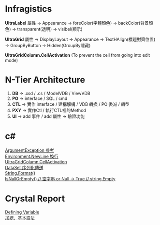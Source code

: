# Infragistics

<b>UltraLabel</b>
屬性 -> Appearance -> foreColor(字體顏色)
                   -> backColor(背景顏色) -> transparent(透明)
                   -> visibel(顯示)
                   
<b>UltraGrid</b>
屬性 -> DisplayLayout -> Appearance -> TextHAlign(標題對齊位置)
                     -> GroupByButton -> Hidden(GroupBy隱藏)
                     
<b>UltraGridColumn.CellActivation</b>  (To prevent the cell from going into edit mode)
                     
# N-Tier Architecture

1. <b>DB</b> -> .xsd / .cs / ModelVDB / ViewVDB
2. <b>PO</b> -> interface / SQL / cmd
3. <b>CTL</b> -> 實作 interface / 建構解構 / VDB 轉換 / PO 委派 / <ModelVDB>轉型<ViewVDB>
4. <b>PXY</b> -> 實作Ctl / 執行CTL裡的Method
5. <b>UI</b> -> add 事件 / add 屬性 -> 驗證功能

# c#

<a href="https://coolong124220.nidbox.com/diary/read/8045390">ArgumentException 參考</a><br/>
<a href="https://docs.microsoft.com/zh-tw/dotnet/api/system.environment.newline?view=netcore-3.1">Environment.NewLine 換行</a><br/>
<a href="https://www.itread01.com/content/1545667219.html">UltraGridColumn.CellActivation</a><br/>
<a href="https://dotblogs.com.tw/abbee/2012/08/22/74207">DataSet 序列化傳送</a><br/>
<a href="https://docs.microsoft.com/zh-tw/dotnet/api/system.string.format?view=netcore-3.1#System_String_Format_System_String_System_Object_System_Object_">String.Format()</a><br/>
<a href="https://docs.microsoft.com/zh-tw/dotnet/api/system.string.isnullorempty?view=netcore-3.1">IsNullOrEmpty() // 空字串 or Null -> True // string.Empty</a><br/>

# Crystal Report

<a href="https://www.itread01.com/content/1546470727.html">Defining  Variable</a><br/>
<a href="https://help.sap.com/viewer/5e655af038844318b5686fe80d91af27/4.1.10/zh-TW/4786f5d86e041014910aba7db0e91070.html">加總、基本語法</a><br/>
